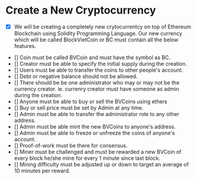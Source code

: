 # Create a New Cryptocurrency

- [x] We will be creating a completely new crytocurrentcy on top of Ethereum Blockchain using Solidity Programming Language. Our new currency which will be called BlockVietCoin or BC must contain all the below features.
 - [] Coin must be called BVCoin and must have the symbol as BC.
 - [] Creator must be able to specify the initial supply during the creation.
 - [] Users must be able to transfer the coins to other people's account.
 - [] Debt or negative balance should not be allowed.
 - [] There should be be one administrator who may or may not be the currency creator. ie.
     currenry creator must have someone as admin during the creation.
 - [] Anyone must be able to buy or sell the BVCoins using ethers
 - [] Buy or sell price must be set by Admin at any time.
 - [] Admin must be able to transfer the administrator role to any other address.
 - [] Admin must be able mint the new BVCoins to anyone's address.
 - [] Admin must be able to freeze or unfreeze the coins of anyone's account.
 - [] Proof-of-work must be there for consensus.
 - [] Miner must be challenged and must be rewarded a new BVCoin of every block he/she mine for every       1 minute since last block.
 - [] Mining difficulty must be adjusted up or down to target an average of 10 minutes per reward.